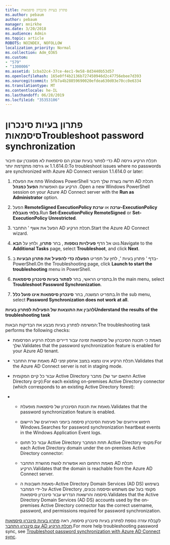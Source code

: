 ```yaml
---
title: פתרון בעיות סינכרון סיסמאות
ms.author: pebaum
author: pebaum
manager: mnirkhe
ms.date: 3/20/2018
ms.audience: Admin
ms.topic: article
ROBOTS: NOINDEX, NOFOLLOW
localization_priority: Normal
ms.collection: Adm_O365
ms.custom:
- "579"
- "1300006"
ms.assetid: 1cba32c4-37ce-4ec1-9e58-8d3440b53d57
ms.openlocfilehash: 165e0ff4b2136b727450946d2c47756ebee7d393
ms.sourcegitcommit: 5fb7a4b28859690020efdea630d03e70cc0e6334
ms.translationtype: MT
ms.contentlocale: he-IL
ms.lasthandoff: 06/28/2019
ms.locfileid: "35353106"
---
```

# <a name="troubleshoot-password-synchronization"></a><span data-ttu-id="23779-102">פתרון בעיות סינכרון סיסמאות</span><span class="sxs-lookup"><span data-stu-id="23779-102">Troubleshoot password synchronization</span></span>

<span data-ttu-id="23779-103">כדי לפתור בעיות שבהן הם סיסמאות לא מסונכרן עם חיבור AD תכלת הרקיע גירסה 1.1.614.0 או גירסה מתקדמת יותר:</span><span class="sxs-lookup"><span data-stu-id="23779-103">To troubleshoot issues where no passwords are synchronized with Azure AD Connect version 1.1.614.0 or later:</span></span>
  
1. <span data-ttu-id="23779-104">פתח את הפעלת Windows PowerShell חדשה בשרת שלך חיבור AD תכלת הרקיע עם האפשרות **הפעל כמנהל** .</span><span class="sxs-lookup"><span data-stu-id="23779-104">Open a new Windows PowerShell session on your Azure AD Connect server with the **Run as Administrator** option.</span></span>

2. <span data-ttu-id="23779-105">הפעל **RemoteSigned ExecutionPolicy ערכה** או **ערכת-ExecutionPolicy בלתי מוגבלת**.</span><span class="sxs-lookup"><span data-stu-id="23779-105">Run **Set-ExecutionPolicy RemoteSigned** or **Set-ExecutionPolicy Unrestricted**.</span></span>

3. <span data-ttu-id="23779-106">הפעל את אשף ' התחבר AD תכלת הרקיע.</span><span class="sxs-lookup"><span data-stu-id="23779-106">Start the Azure AD Connect wizard.</span></span>

4. <span data-ttu-id="23779-107">נווט אל הדף **פעילויות נוספות** , בחר **פתרון**, ולחץ על **הבא**.</span><span class="sxs-lookup"><span data-stu-id="23779-107">Navigate to the **Additional Tasks** page, select **Troubleshoot**, and click **Next**.</span></span>

5. <span data-ttu-id="23779-108">בדף ' פתרון בעיות ', לחץ על תפריט **הפעלה כדי להפעיל את פתרון הבעיות** ב- PowerShell.</span><span class="sxs-lookup"><span data-stu-id="23779-108">On the Troubleshooting page, click **Launch to start the troubleshooting** menu in PowerShell.</span></span>

6. <span data-ttu-id="23779-109">בתפריט הראשי, בחר **לפתור בעיות סינכרון סיסמאות**.</span><span class="sxs-lookup"><span data-stu-id="23779-109">In the main menu, select **Troubleshoot Password Synchronization**.</span></span>

7. <span data-ttu-id="23779-110">בתפריט המשנה, בחר **סינכרון סיסמאות אינו פועל כלל**.</span><span class="sxs-lookup"><span data-stu-id="23779-110">In the sub menu, select **Password Synchronization does not work at all**.</span></span>

<span data-ttu-id="23779-111">**להבין את התוצאות של הפעילות לפתרון בעיות**</span><span class="sxs-lookup"><span data-stu-id="23779-111">**Understand the results of the troubleshooting task**</span></span>
  
<span data-ttu-id="23779-112">המשימה לפתרון בעיות מבצע את הבדיקות הבאות:</span><span class="sxs-lookup"><span data-stu-id="23779-112">The troubleshooting task performs the following checks:</span></span>
  
- <span data-ttu-id="23779-113">מאמת כי תכונת הסינכרון של סיסמאות זמינה עבור דיירים תכלת הרקיע הפרסומת שלך.</span><span class="sxs-lookup"><span data-stu-id="23779-113">Validates that the password synchronization feature is enabled for your Azure AD tenant.</span></span>

- <span data-ttu-id="23779-114">מאמת שרת התחבר AD תכלת הרקיע אינו נמצא במצב אחסון זמני.</span><span class="sxs-lookup"><span data-stu-id="23779-114">Validates that the Azure AD Connect server is not in staging mode.</span></span>

- <span data-ttu-id="23779-115">עבור כל קיים המקומית Active Directory מחבר (התואם יער של Active Directory קיים):</span><span class="sxs-lookup"><span data-stu-id="23779-115">For each existing on-premises Active Directory connector (which corresponds to an existing Active Directory forest):</span></span>

- 
  - <span data-ttu-id="23779-116">מאמת את תכונת הסינכרון של סיסמאות מופעלת.</span><span class="sxs-lookup"><span data-stu-id="23779-116">Validates that the password synchronization feature is enabled.</span></span>

  - <span data-ttu-id="23779-117">חיפוש אירועים של פעימות הסינכרון סיסמה ביומני האירועים של היישום Windows.</span><span class="sxs-lookup"><span data-stu-id="23779-117">Searches for password synchronization heartbeat events in the Windows Application Event logs.</span></span>

  - <span data-ttu-id="23779-118">עבור כל תחום Active Directory תחת המחבר Active Directory מקומי:</span><span class="sxs-lookup"><span data-stu-id="23779-118">For each Active Directory domain under the on-premises Active Directory connector:</span></span>

  - <span data-ttu-id="23779-119">מאמת התחום הוא אפשרות לגשת מהשרת התחבר AD תכלת הרקיע.</span><span class="sxs-lookup"><span data-stu-id="23779-119">Validates that the domain is reachable from the Azure AD Connect server.</span></span>

  - <span data-ttu-id="23779-120">מאמת חשבונות ה-Active Directory Domain Services (AD DS) בשימוש על-ידי המחבר Active Directory מקומי בעל שם משתמש וסיסמה נכונים, סיסמה והרשאות הנדרש עבור סינכרון סיסמאות.</span><span class="sxs-lookup"><span data-stu-id="23779-120">Validates that the Active Directory Domain Services (AD DS) accounts used by the on-premises Active Directory connector has the correct username, password, and permissions required for password synchronization.</span></span>

<span data-ttu-id="23779-121">לקבלת עזרה נוספת לפתרון בעיות סינכרון סיסמה, ראה [פתרון בעיות סינכרון סיסמאות עם סינכרון התחבר AD תכלת הרקיע](https://docs.microsoft.com/azure/active-directory/connect/active-directory-aadconnectsync-troubleshoot-password-synchronization).</span><span class="sxs-lookup"><span data-stu-id="23779-121">For more help troubleshooting password sync, see [Troubleshoot password synchronization with Azure AD Connect sync](https://docs.microsoft.com/azure/active-directory/connect/active-directory-aadconnectsync-troubleshoot-password-synchronization).</span></span>
  